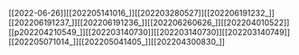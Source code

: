 [[2022-06-26]][[202205141016_]][[202203280527]][[202206191232_]][[202206191237_]][[202206191236_]][[202206260626_]][[202204010522]][[p202204210549_]][[202203140730]][[202203140730]][[202203140749]][[202205071014_]][[202205041405_]][[202204300830_]]